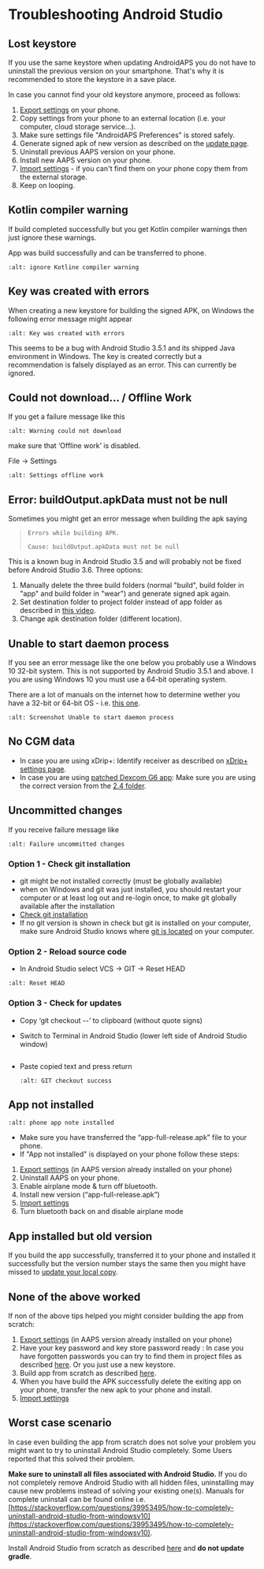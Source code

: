 # Troubleshooting Android Studio

## Lost keystore

If you use the same keystore when updating AndroidAPS you do not have to uninstall the previous version on your smartphone. That's why it is recommended to store the keystore in a save place.

In case you cannot find your old keystore anymore, proceed as follows:

1. [Export settings](../Usage/ExportImportSettings#how-to-export-settings) on your phone.
2. Copy settings from your phone to an external location (i.e. your computer, cloud storage service...).
3. Make sure settings file "AndroidAPS Preferences" is stored safely.
4. Generate signed apk of new version as described on the [update page](../Installing-AndroidAPS/Update-to-new-version.md).
5. Uninstall previous AAPS version on your phone.
6. Install new AAPS version on your phone.
7. [Import settings](../Usage/ExportImportSettings#how-to-export-settings) - if you can't find them on your phone copy them from the external storage.
8. Keep on looping.

## Kotlin compiler warning

If build completed successfully but you get Kotlin compiler warnings then just ignore these warnings.

App was build successfully and can be transferred to phone.

```{image} ../images/GIT_WarningIgnore.PNG
:alt: ignore Kotline compiler warning
```

## Key was created with errors

When creating a new keystore for building the signed APK, on Windows the following error message might appear

```{image} ../images/AndroidStudio35SigningKeys.png
:alt: Key was created with errors
```

This seems to be a bug with Android Studio 3.5.1 and its shipped Java environment in Windows. The key is created correctly but a recommendation is falsely displayed as an error. This can currently be ignored.

## Could not download… / Offline Work

If you get a failure message like this

```{image} ../images/GIT_Offline1.jpg
:alt: Warning could not download
```

make sure that ‘Offline work’ is disabled.

File -> Settings

```{image} ../images/GIT_Offline2.jpg
:alt: Settings offline work
```

## Error: buildOutput.apkData must not be null

Sometimes you might get an error message when building the apk saying

> `Errors while building APK.`
>
> `Cause: buildOutput.apkData must not be null`

This is a known bug in Android Studio 3.5 and will probably not be fixed before Android Studio 3.6. Three options:

1. Manually delete the three build folders (normal "build", build folder in "app" and build folder in "wear") and generate signed apk again.
2. Set destination folder to project folder instead of app folder as described in [this video](https://www.youtube.com/watch?v=BWUFWzG-kag).
3. Change apk destination folder (different location).

## Unable to start daemon process

If you see an error message like the one below you probably use a Windows 10 32-bit system. This is not supported by Android Studio 3.5.1 and above. I you are using Windows 10 you must use a 64-bit operating system.

There are a lot of manuals on the internet how to determine wether you have a 32-bit or 64-bit OS - i.e. [this one](https://www.howtogeek.com/howto/21726/how-do-i-know-if-im-running-32-bit-or-64-bit-windows-answers/).

```{image} ../images/AndroidStudioWin10_32bitError.png
:alt: Screenshot Unable to start daemon process
```

## No CGM data

- In case you are using xDrip+: Identify receiver as described on [xDrip+ settings page](../Configuration/xdrip#identify-receiver).
- In case you are using [patched Dexcom G6 app](../Hardware/DexcomG6.md#if-using-g6-with-patched-dexcom-app): Make sure you are using the correct version from the [2.4 folder](https://github.com/dexcomapp/dexcomapp/tree/master/2.4).

## Uncommitted changes

If you receive failure message like

```{image} ../images/GIT_TerminalCheckOut0.PNG
:alt: Failure uncommitted changes
```

### Option 1 - Check git installation

- git might be not installed correctly (must be globally available)
- when on Windows and git was just installed, you should restart your computer or at least log out and re-login once, to make git globally available after the installation
- [Check git installation](../Installing-AndroidAPS/git-install#check-git-settings-in-android-studio)
- If no git version is shown in check but git is installed on your computer, make sure Android Studio knows where [git is located](../Installing-AndroidAPS/git-install#set-git-path-in-android-studio) on your computer.

### Option 2 - Reload source code

- In Android Studio select VCS -> GIT -> Reset HEAD

```{image} ../images/GIT_TerminalCheckOut3.PNG
:alt: Reset HEAD
```

### Option 3 - Check for updates

- Copy ‘git checkout --’ to clipboard (without quote signs)

- Switch to Terminal in Android Studio (lower left side of Android Studio window)

  ```{image} ../images/GIT_TerminalCheckOut1.PNG
  ```

- Paste copied text and press return

  ```{image} ../images/GIT_TerminalCheckOut2.jpg
  :alt: GIT checkout success
  ```

## App not installed

```{image} ../images/Update_AppNotInstalled.png
:alt: phone app note installed
```

- Make sure you have transferred the “app-full-release.apk” file to your phone.
- If "App not installed" is displayed on your phone follow these steps:

1. [Export settings](../Usage/ExportImportSettings.md) (in AAPS version already installed on your phone)
2. Uninstall AAPS on your phone.
3. Enable airplane mode & turn off bluetooth.
4. Install new version (“app-full-release.apk”)
5. [Import settings](../Usage/ExportImportSettings.md)
6. Turn bluetooth back on and disable airplane mode

## App installed but old version

If you build the app successfully, transferred it to your phone and installed it successfully but the version number stays the same then you might have missed to [update your local copy](../Update-to-new-version#update-your-local-copy).

## None of the above worked

If non of the above tips helped you might consider building the app from scratch:

1. [Export settings](../Usage/ExportImportSettings.md) (in AAPS version already installed on your phone)
2. Have your key password and key store password ready
   : In case you have forgotten passwords you can try to find them in project files as described [here](https://youtu.be/nS3wxnLgZOo). Or you just use a new keystore.
3. Build app from scratch as described [here](../Installing-AndroidAPS/Building-APK#download-code-and-additional-components).
4. When you have build the APK successfully delete the exiting app on your phone, transfer the new apk to your phone and install.
5. [Import settings](../Usage/ExportImportSettings.md)

## Worst case scenario

In case even building the app from scratch does not solve your problem you might want to try to uninstall Android Studio completely. Some Users reported that this solved their problem.

**Make sure to uninstall all files associated with Android Studio.** If you do not completely remove Android Studio with all hidden files, uninstalling may cause new problems instead of solving your existing one(s). Manuals for complete uninstall can be found online i.e. [https://stackoverflow.com/questions/39953495/how-to-completely-uninstall-android-studio-from-windowsv10](https://stackoverflow.com/questions/39953495/how-to-completely-uninstall-android-studio-from-windowsv10).

Install Android Studio from scratch as described [here](../Installing-AndroidAPS/Building-APK#install-android-studio) and **do not update gradle**.
